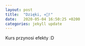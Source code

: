 ```yaml
---
layout: post
title:  "Dzięki, ✈🐎!"
date:   2020-05-04 16:50:25 +0200
categories: jekyll update
---
```


Kurs przynosi efekty :D
